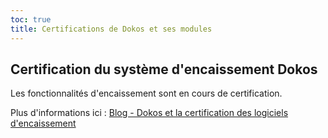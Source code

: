 ```yaml
---
toc: true
title: Certifications de Dokos et ses modules
---
```


## Certification du système d'encaissement Dokos

Les fonctionnalités d'encaissement sont en cours de certification.

Plus d'informations ici : [Blog - Dokos et la certification des logiciels d'encaissement](/blog/2025/dokos-se-certifie-lne)
